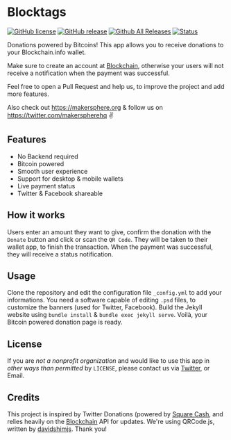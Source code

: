 # Blocktags
[![GitHub license](https://img.shields.io/badge/license-GPL-blue.svg)](https://raw.githubusercontent.com/makersphereLabs/blocktags/master/LICENSE)
[![GitHub release](https://img.shields.io/github/release/makersphereLabs/blocktags.svg?maxAge=2592000)](https://github.com/makersphereLabs/blocktags)
[![Github All Releases](https://img.shields.io/github/downloads/makersphereLabs/blocktags/total.svg?maxAge=2592000)](https://github.com/makersphereLabs/blocktags/releases)
[![Status](https://img.shields.io/badge/status-laboratory-f0466e.svg)](https://makersphere.org)

Donations powered by Bitcoins!
This app allows you to receive donations to your Blockchain.info wallet.

Make sure to create an account at [Blockchain](https://blockchain.info), otherwise your users will not receive a notification when the payment was successful.

Feel free to open a Pull Request and help us, to improve the project and add more features.

Also check out https://makersphere.org & follow us on https://twitter.com/makerspherehq ✌️

## Features
* No Backend required
* Bitcoin powered
* Smooth user experience
* Support for desktop & mobile wallets
* Live payment status
* Twitter & Facebook shareable

## How it works
Users enter an amount they want to give, confirm the donation with the `Donate` button and click or scan the `QR Code`.
They will be taken to their wallet app, to finish the transaction.
When the payment was successful, they will receive a status notification.

## Usage
Clone the repository and edit the configuration file `_config.yml` to add your informations.
You need a software capable of editing `.psd` files, to customize the banners (used for Twitter, Facebook).
Build the Jekyll website using `bundle install` & `bundle exec jekyll serve`.
Voilà, your Bitcoin powered donation page is ready.

## License
If you are _not a nonprofit organization_ and would like to use this app in _other ways than permitted_ by `LICENSE`, please contact us via [Twitter](https://twitter.com/makerspherehq), or Email.

## Credits
This project is inspired by Twitter Donations (powered by [Square Cash](https://cash.me), and relies heavily on the [Blockchain](https://blockchain.info) API for updates.
We're using QRCode.js, written by [davidshimjs](https://github.com/davidshimjs/qrcodejs).
Thank you!
